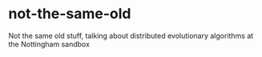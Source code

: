 # not-the-same-old
Not the same old stuff, talking about distributed evolutionary algorithms at the Nottingham sandbox
